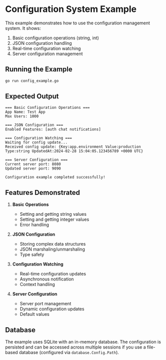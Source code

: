 # Configuration System Example

This example demonstrates how to use the configuration management system. It shows:

1. Basic configuration operations (string, int)
2. JSON configuration handling
3. Real-time configuration watching
4. Server configuration management

## Running the Example

```bash
go run config_example.go
```

## Expected Output

```
=== Basic Configuration Operations ===
App Name: Test App
Max Users: 1000

=== JSON Configuration ===
Enabled Features: [auth chat notifications]

=== Configuration Watching ===
Waiting for config update...
Received config update: {Key:app.environment Value:production Type:string UpdatedAt:2024-02-28 15:04:05.123456789 +0000 UTC}

=== Server Configuration ===
Current server port: 8080
Updated server port: 9090

Configuration example completed successfully!
```

## Features Demonstrated

1. **Basic Operations**
   - Setting and getting string values
   - Setting and getting integer values
   - Error handling

2. **JSON Configuration**
   - Storing complex data structures
   - JSON marshaling/unmarshaling
   - Type safety

3. **Configuration Watching**
   - Real-time configuration updates
   - Asynchronous notification
   - Context handling

4. **Server Configuration**
   - Server port management
   - Dynamic configuration updates
   - Default values

## Database

The example uses SQLite with an in-memory database. The configuration is persisted
and can be accessed across multiple sessions if you use a file-based database
(configured via `database.Config.Path`). 